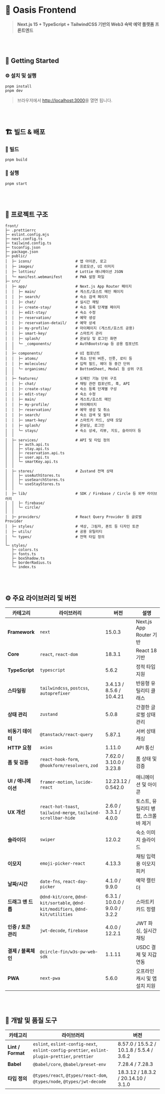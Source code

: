 # 🌴 Oasis Frontend

> **Next.js 15 + TypeScript + TailwindCSS 기반의 Web3 숙박 예약 플랫폼 프론트엔드**

<br><br>

## 🚀 Getting Started

### ⚙️ 설치 및 실행

```
pnpm install
pnpm dev
```

> 브라우저에서 [http://localhost:3000](http://localhost:3000)을 열면 됩니다.

<br><br>

## 🏗️ 빌드 & 배포

### 🧱 빌드

```
pnpm build
```

### 🚀 실행

```
pnpm start
```

<br><br>

## 🧱 프로젝트 구조

```
front/
├─ .prettierrc
├─ eslint.config.mjs
├─ next.config.ts
├─ tailwind.config.ts
├─ tsconfig.json
├─ package.json
├─ public/
│  ├─ icons/                    # 앱 아이콘, 로고
│  ├─ images/                   # 프로모션, UI 이미지
│  ├─ lotties/                  # Lottie 애니메이션 JSON
│  └─ manifest.webmanifest      # PWA 설정 파일
├─ src/
│  ├─ app/                      # Next.js App Router 페이지
│  │  ├─ main/                  # 게스트/호스트 메인 페이지
│  │  ├─ search/                # 숙소 검색 페이지
│  │  ├─ chat/                  # 실시간 채팅
│  │  ├─ create-stay/           # 숙소 등록 단계별 페이지
│  │  ├─ edit-stay/             # 숙소 수정
│  │  ├─ reservation/           # 예약 생성
│  │  ├─ reservation-detail/    # 예약 상세
│  │  ├─ my-profile/            # 마이페이지 (게스트/호스트 공용)
│  │  ├─ smart-key/             # 스마트키 관리
│  │  ├─ splash/                # 온보딩 및 로그인 화면
│  │  └─ _components/           # AuthBootstrap 등 공용 컴포넌트
│  │
│  ├─ components/               # UI 컴포넌트
│  │  ├─ atoms/                 # 최소 단위 버튼, 인풋, 로티 등
│  │  ├─ molecules/             # 입력 필드, 헤더 등 중간 단위
│  │  └─ organisms/             # BottomSheet, Modal 등 상위 구조
│  │
│  ├─ features/                 # 도메인 기능 단위 구조
│  │  ├─ chat/                  # 채팅 관련 컴포넌트, 훅, API
│  │  ├─ create-stay/           # 숙소 등록 단계별 구성
│  │  ├─ edit-stay/             # 숙소 수정
│  │  ├─ main/                  # 게스트/호스트 메인
│  │  ├─ my-profile/            # 마이페이지
│  │  ├─ reservation/           # 예약 생성 및 취소
│  │  ├─ search/                # 숙소 검색 및 필터
│  │  ├─ smart-key/             # 스마트키 카드, 상태 모달
│  │  ├─ splash/                # 온보딩, 로그인
│  │  └─ stays/                 # 숙소 상세, 리뷰, 지도, 슬라이더 등
│  │
│  ├─ services/                 # API 및 타입 정의
│  │  ├─ auth.api.ts
│  │  ├─ stay.api.ts
│  │  ├─ reservation.api.ts
│  │  ├─ user.api.ts
│  │  └─ smartKey.api.ts
│  │
│  ├─ stores/                   # Zustand 전역 상태
│  │  ├─ useAuthStores.ts
│  │  ├─ useSearchStores.ts
│  │  └─ useStayStores.ts
│  │
│  ├─ lib/                      # SDK / Firebase / Circle 등 외부 라이브러리
│  │  ├─ firebase/
│  │  └─ circle/
│  │
│  ├─ providers/                # React Query Provider 등 글로벌 Provider
│  ├─ styles/                   # 색상, 그림자, 폰트 등 디자인 토큰
│  ├─ utils/                    # 공용 유틸리티
│  └─ types/                    # 전역 타입 정의
│
└─ styles/
   ├─ colors.ts
   ├─ fonts.ts
   ├─ boxShadow.ts
   ├─ borderRadius.ts
   └─ index.ts
```

<br><br>

## ⚙️ 주요 라이브러리 및 버전

| 카테고리             | 라이브러리                                                                       | 버전                           | 설명                                 |
| -------------------- | -------------------------------------------------------------------------------- | ------------------------------ | ------------------------------------ |
| **Framework**        | `next`                                                                           | 15.0.3                         | Next.js App Router 기반              |
| **Core**             | `react`, `react-dom`                                                             | 18.3.1                         | React 18 기반                        |
| **TypeScript**       | `typescript`                                                                     | 5.6.2                          | 정적 타입 지원                       |
| **스타일링**         | `tailwindcss`, `postcss`, `autoprefixer`                                         | 3.4.13 / 8.5.6 / 10.4.21       | 반응형 유틸리티 클래스               |
| **상태 관리**        | `zustand`                                                                        | 5.0.8                          | 간결한 글로벌 상태 관리              |
| **비동기 데이터**    | `@tanstack/react-query`                                                          | 5.87.1                         | 서버 상태 캐싱                       |
| **HTTP 요청**        | `axios`                                                                          | 1.11.0                         | API 통신                             |
| **폼 및 검증**       | `react-hook-form`, `@hookform/resolvers`, `zod`                                  | 7.62.0 / 3.10.0 / 3.23.8       | 폼 상태 및 검증                      |
| **UI / 애니메이션**  | `framer-motion`, `lucide-react`                                                  | 12.23.12 / 0.542.0             | 애니메이션 및 아이콘                 |
| **UX 개선**          | `react-hot-toast`, `tailwind-merge`, `tailwind-scrollbar-hide`                   | 2.6.0 / 3.3.1 / 4.0.0          | 토스트, 유틸리티 병합, 스크롤바 제거 |
| **슬라이더**         | `swiper`                                                                         | 12.0.2                         | 숙소 이미지 슬라이드                 |
| **이모지**           | `emoji-picker-react`                                                             | 4.13.3                         | 채팅 입력용 이모지 피커              |
| **날짜/시간**        | `date-fns`, `react-day-picker`                                                   | 4.1.0 / 9.9.0                  | 예약 캘린더                          |
| **드래그 앤 드롭**   | `@dnd-kit/core`, `@dnd-kit/sortable`, `@dnd-kit/modifiers`, `@dnd-kit/utilities` | 6.3.1 / 10.0.0 / 9.0.0 / 3.2.2 | 스마트키 카드 정렬                   |
| **인증 / 토큰 관리** | `jwt-decode`, `firebase`                                                         | 4.0.0 / 12.2.1                 | JWT 파싱, 실시간 채팅                |
| **결제 / 블록체인**  | `@circle-fin/w3s-pw-web-sdk`                                                     | 1.1.11                         | USDC 결제 및 지갑 연동               |
| **PWA**              | `next-pwa`                                                                       | 5.6.0                          | 오프라인 캐시 및 앱 설치 지원        |

<br><br>

## 🧪 개발 및 품질 도구

| 카테고리          | 라이브러리                                                                                     | 버전                                     |
| ----------------- | ---------------------------------------------------------------------------------------------- | ---------------------------------------- |
| **Lint / Format** | `eslint`, `eslint-config-next`, `eslint-config-prettier`, `eslint-plugin-prettier`, `prettier` | 8.57.0 / 15.5.2 / 10.1.8 / 5.5.4 / 3.6.2 |
| **Babel**         | `@babel/core`, `@babel/preset-env`                                                             | 7.28.4 / 7.28.3                          |
| **타입 정의**     | `@types/react`, `@types/react-dom`, `@types/node`, `@types/jwt-decode`                         | 18.3.12 / 18.3.2 / 20.14.10 / 3.1.0      |
